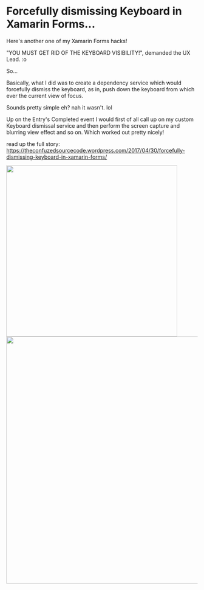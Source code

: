 Forcefully dismissing Keyboard in Xamarin Forms...
===========

Here's another one of my Xamarin Forms hacks!

"YOU MUST GET RID OF THE KEYBOARD VISIBILITY!", demanded the UX Lead. :o

So...

Basically, what I did was to create a dependency service which would forcefully dismiss the keyboard, as in, push down the keyboard from which ever the current view of focus.

Sounds pretty simple eh? nah it wasn't. lol

Up on the Entry's Completed event I would first of all call up on my custom Keyboard dismissal service and then perform the screen capture and blurring view effect and so on. Which worked out pretty nicely!

read up the full story: https://theconfuzedsourcecode.wordpress.com/2017/04/30/forcefully-dismissing-keyboard-in-xamarin-forms/

<img src="https://github.com/UdaraAlwis/Xamarin-Playground/raw/master/XFForcefulKeyboardDismiss/screenshots/keyboard dismiss android.gif"  height="450" /> <img src="https://github.com/UdaraAlwis/Xamarin-Playground/raw/master/XFForcefulKeyboardDismiss/screenshots/keyboard dismiss ios.gif"  height="650" />
